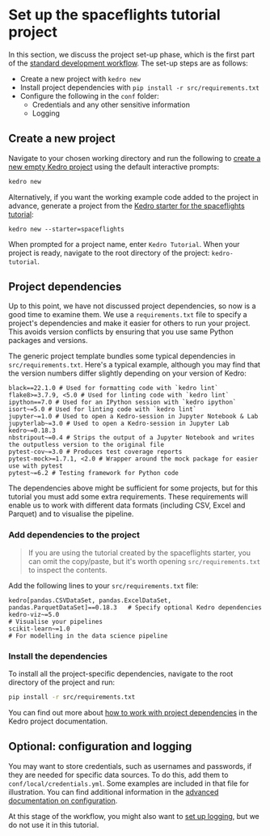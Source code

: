 # Set up the spaceflights tutorial project

In this section, we discuss the project set-up phase, which is the first part of the [standard development workflow](./spaceflights_tutorial.md#kedro-project-development-workflow). The set-up steps are as follows:

* Create a new project with `kedro new`
* Install project dependencies with `pip install -r src/requirements.txt`
* Configure the following in the `conf` folder:
	* Credentials and any other sensitive information
	* Logging
	
## Create a new project

Navigate to your chosen working directory and run the following to [create a new empty Kedro project](../get_started/new_project.md#create-a-new-project-interactively) using the default interactive prompts:

```bash
kedro new
```

Alternatively, if you want the working example code added to the project in advance, generate a project from the [Kedro starter for the spaceflights tutorial](https://github.com/kedro-org/kedro-starters/tree/main/spaceflights):

```
kedro new --starter=spaceflights
```

When prompted for a project name, enter `Kedro Tutorial`. When your project is ready, navigate to the root directory of the project: `kedro-tutorial`.

## Project dependencies

Up to this point, we have not discussed project dependencies, so now is a good time to examine them. We use a `requirements.txt` file to specify a project's dependencies and make it easier for others to run your project. This avoids version conflicts by ensuring that you use same Python packages and versions.

The generic project template bundles some typical dependencies in `src/requirements.txt`. Here's a typical example, although you may find that the version numbers differ slightly depending on your version of Kedro:

```text
black==22.1.0 # Used for formatting code with `kedro lint`
flake8>=3.7.9, <5.0 # Used for linting code with `kedro lint`
ipython==7.0 # Used for an IPython session with `kedro ipython`
isort~=5.0 # Used for linting code with `kedro lint`
jupyter~=1.0 # Used to open a Kedro-session in Jupyter Notebook & Lab
jupyterlab~=3.0 # Used to open a Kedro-session in Jupyter Lab
kedro~=0.18.3
nbstripout~=0.4 # Strips the output of a Jupyter Notebook and writes the outputless version to the original file
pytest-cov~=3.0 # Produces test coverage reports
pytest-mock>=1.7.1, <2.0 # Wrapper around the mock package for easier use with pytest
pytest~=6.2 # Testing framework for Python code
```

The dependencies above might be sufficient for some projects, but for this tutorial you must add some extra requirements. These requirements will enable us to work with different data formats (including CSV, Excel and Parquet) and to visualise the pipeline.

### Add dependencies to the project

> If you are using the tutorial created by the spaceflights starter, you can omit the copy/paste, but it's worth opening `src/requirements.txt` to inspect the contents.

Add the following lines to your `src/requirements.txt` file:

```text
kedro[pandas.CSVDataSet, pandas.ExcelDataSet, pandas.ParquetDataSet]==0.18.3   # Specify optional Kedro dependencies
kedro-viz~=5.0                                                                 # Visualise your pipelines
scikit-learn~=1.0                                                              # For modelling in the data science pipeline
```

### Install the dependencies

To install all the project-specific dependencies, navigate to the root directory of the project and run:

```bash
pip install -r src/requirements.txt
```

You can find out more about [how to work with project dependencies](../kedro_project_setup/dependencies.md) in the Kedro project documentation.


## Optional: configuration and logging

You may want to store credentials, such as usernames and passwords, if they are needed for specific data sources. 
To do this, add them to `conf/local/credentials.yml`. Some examples are included in that file for illustration. You can find additional information in the [advanced documentation on configuration](../kedro_project_setup/configuration.md).

At this stage of the workflow, you might also want to [set up logging](../logging/logging.md), but we do not use it in this tutorial.
